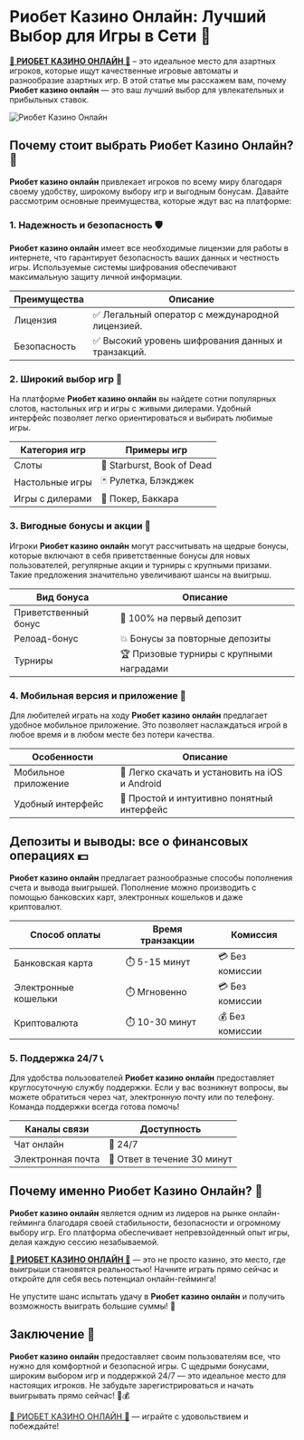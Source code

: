 # Риобет Казино Онлайн: Лучший Выбор для Игры в Сети 🎰

**[🌟 РИОБЕТ КАЗИНО ОНЛАЙН 🌟](https://brandplay.link/dtx89f2L)** – это идеальное место для азартных игроков, которые ищут качественные игровые автоматы и разнообразие азартных игр. В этой статье мы расскажем вам, почему **Риобет казино онлайн** — это ваш лучший выбор для увлекательных и прибыльных ставок. 

![Риобет Казино Онлайн](https://avatars.mds.yandex.net/i?id=f2db05643a232b329637c4cd2e40c292_l-10289922-images-thumbs&n=13)

## Почему стоит выбрать Риобет Казино Онлайн? 💎

**Риобет казино онлайн** привлекает игроков по всему миру благодаря своему удобству, широкому выбору игр и выгодным бонусам. Давайте рассмотрим основные преимущества, которые ждут вас на платформе:

### 1. Надежность и безопасность 🛡️

**Риобет казино онлайн** имеет все необходимые лицензии для работы в интернете, что гарантирует безопасность ваших данных и честность игры. Используемые системы шифрования обеспечивают максимальную защиту личной информации.

| Преимущества | Описание |
|--------------|----------|
| Лицензия     | ✅ Легальный оператор с международной лицензией. |
| Безопасность | ✅ Высокий уровень шифрования данных и транзакций. |

### 2. Широкий выбор игр 🎲

На платформе **Риобет казино онлайн** вы найдете сотни популярных слотов, настольных игр и игры с живыми дилерами. Удобный интерфейс позволяет легко ориентироваться и выбирать любимые игры.

| Категория игр | Примеры игр |
|----------------|-------------|
| Слоты         | 🎰 Starburst, Book of Dead |
| Настольные игры| 🃏 Рулетка, Блэкджек |
| Игры с дилерами| 🏅 Покер, Баккара |

### 3. Вигодные бонусы и акции 🎉

Игроки **Риобет казино онлайн** могут рассчитывать на щедрые бонусы, которые включают в себя приветственные бонусы для новых пользователей, регулярные акции и турниры с крупными призами. Такие предложения значительно увеличивают шансы на выигрыш.

| Вид бонуса           | Описание |
|----------------------|----------|
| Приветственный бонус | 🎁 100% на первый депозит |
| Релоад-бонус         | 💥 Бонусы за повторные депозиты |
| Турниры              | 🏆 Призовые турниры с крупными наградами |

### 4. Мобильная версия и приложение 📱

Для любителей играть на ходу **Риобет казино онлайн** предлагает удобное мобильное приложение. Это позволяет наслаждаться игрой в любое время и в любом месте без потери качества.

| Особенности          | Описание |
|----------------------|----------|
| Мобильное приложение | 📱 Легко скачать и установить на iOS и Android |
| Удобный интерфейс    | 🔧 Простой и интуитивно понятный интерфейс |

## Депозиты и выводы: все о финансовых операциях 💵

**Риобет казино онлайн** предлагает разнообразные способы пополнения счета и вывода выигрышей. Пополнение можно производить с помощью банковских карт, электронных кошельков и даже криптовалют.

| Способ оплаты    | Время транзакции | Комиссия |
|------------------|------------------|----------|
| Банковская карта | ⏱️ 5-15 минут    | 💳 Без комиссии |
| Электронные кошельки | ⏱️ Мгновенно    | 💳 Без комиссии |
| Криптовалюта     | ⏱️ 10-30 минут   | 💰 Без комиссии |

### 5. Поддержка 24/7 📞

Для удобства пользователей **Риобет казино онлайн** предоставляет круглосуточную службу поддержки. Если у вас возникнут вопросы, вы можете обратиться через чат, электронную почту или по телефону. Команда поддержки всегда готова помочь!

| Каналы связи | Доступность |
|--------------|-------------|
| Чат онлайн   | 💬 24/7     |
| Электронная почта | 📧 Ответ в течение 30 минут |

## Почему именно Риобет Казино Онлайн? 🤩

**Риобет казино онлайн** является одним из лидеров на рынке онлайн-гейминга благодаря своей стабильности, безопасности и огромному выбору игр. Его платформа обеспечивает непревзойденный опыт игры, делая каждую сессию незабываемой.

**[🌟 РИОБЕТ КАЗИНО ОНЛАЙН 🌟](https://brandplay.link/dtx89f2L)** — это не просто казино, это место, где выигрыши становятся реальностью! Начните играть прямо сейчас и откройте для себя весь потенциал онлайн-гейминга!

Не упустите шанс испытать удачу в **Риобет казино онлайн** и получить возможность выиграть большие суммы! 🌟

## Заключение 🎯

**Риобет казино онлайн** предоставляет своим пользователям все, что нужно для комфортной и безопасной игры. С щедрыми бонусами, широким выбором игр и поддержкой 24/7 — это идеальное место для настоящих игроков. Не забудьте зарегистрироваться и начать выигрывать прямо сейчас! 🎰💰

[🌟 РИОБЕТ КАЗИНО ОНЛАЙН 🌟](https://brandplay.link/dtx89f2L) — играйте с удовольствием и побеждайте!
